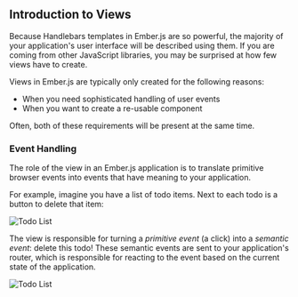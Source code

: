 ## Introduction to Views

Because Handlebars templates in Ember.js are so powerful, the majority
of your application's user interface will be described using them. If
you are coming from other JavaScript libraries, you may be surprised at
how few views have to create.

Views in Ember.js are typically only created for the following reasons:

* When you need sophisticated handling of user events
* When you want to create a re-usable component

Often, both of these requirements will be present at the same time.

### Event Handling

The role of the view in an Ember.js application is to translate
primitive browser events into events that have meaning to your
application.

For example, imagine you have a list of todo items. Next to each todo is
a button to delete that item:

![Todo List](/guides/views/images/todo-list.png)

The view is responsible for turning a _primitive event_ (a click) into a
_semantic event_: delete this todo! These semantic events are sent to
your application's router, which is responsible for reacting to the
event based on the current state of the application.


![Todo List](/guides/views/images/primitive-to-semantic-event.png)
